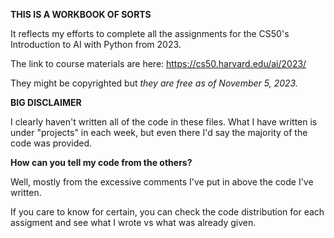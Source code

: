 **THIS IS A WORKBOOK OF SORTS**

It reflects my efforts to complete all the assignments for the CS50's Introduction to AI with Python from 2023. 

The link to course materials are here: https://cs50.harvard.edu/ai/2023/

They might be copyrighted but _they are free as of November 5, 2023._

**BIG DISCLAIMER**

I clearly haven't written all of the code in these files. What I have written is under "projects" in each week, but even there I'd say the majority of the code was provided. 

**How can you tell my code from the others?**

Well, mostly from the excessive comments I've put in above the code I've written. 

If you care to know for certain, you can check the code distribution for each assigment and see what I wrote vs what was already given. 
